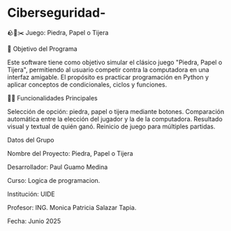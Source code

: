 # Ciberseguridad-
🪨📄✂️ Juego: Piedra, Papel o Tijera

🎯 Objetivo del Programa

Este software tiene como objetivo simular el clásico juego "Piedra, Papel o Tijera", permitiendo al usuario competir contra la computadora en una interfaz amigable. El propósito es practicar programación en Python y aplicar conceptos de condicionales, ciclos y funciones.

👨‍💻 Funcionalidades Principales

Selección de opción: piedra, papel o tijera mediante botones.
Comparación automática entre la elección del jugador y la de la computadora.
Resultado visual y textual de quién ganó.
Reinicio de juego para múltiples partidas.

Datos del Grupo

Nombre del Proyecto: Piedra, Papel o Tijera

Desarrollador: Paul Guamo Medina

Curso: Logica de programacion.

Institución: UIDE

Profesor: ING. Monica Patricia Salazar Tapia.

Fecha: Junio 2025
